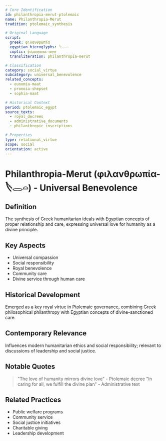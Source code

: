 ```yaml
---
# Core Identification
id: philanthropia-merut-ptolemaic
name: Philanthropia-Merut
tradition: ptolemaic_synthesis

# Original Language
script:
  greek: φιλανθρωπία
  egyptian_hieroglyphs: 𓌸𓂋𓏏
  coptic: ⲫⲓⲗⲁⲛⲑⲣⲱⲡⲓⲁ-ⲙⲉⲣⲓⲧ
  transliteration: philanthropia-merut

# Classification
category: social_virtue
subcategory: universal_benevolence
related_concepts:
  - eunomia-maat
  - pronoia-shepset
  - sophia-maat

# Historical Context
period: ptolemaic_egypt
source_texts:
  - royal_decrees
  - administrative_documents
  - philanthropic_inscriptions

# Properties
type: relational_virtue
scope: social
orientation: active
---
```


# Philanthropia-Merut (φιλανθρωπία-𓌸𓂋𓏏) - Universal Benevolence

## Definition
The synthesis of Greek humanitarian ideals with Egyptian concepts of proper relationship and care, expressing universal love for humanity as a divine principle.

## Key Aspects
- Universal compassion
- Social responsibility
- Royal benevolence
- Community care
- Divine service through human care

## Historical Development
Emerged as a key royal virtue in Ptolemaic governance, combining Greek philosophical philanthropy with Egyptian concepts of divine-sanctioned care.

## Contemporary Relevance
Influences modern humanitarian ethics and social responsibility; relevant to discussions of leadership and social justice.

## Notable Quotes
> "The love of humanity mirrors divine love" - Ptolemaic decree
> "In caring for all, we fulfill the divine plan" - Administrative text

## Related Practices
- Public welfare programs
- Community service
- Social justice initiatives
- Charitable giving
- Leadership development